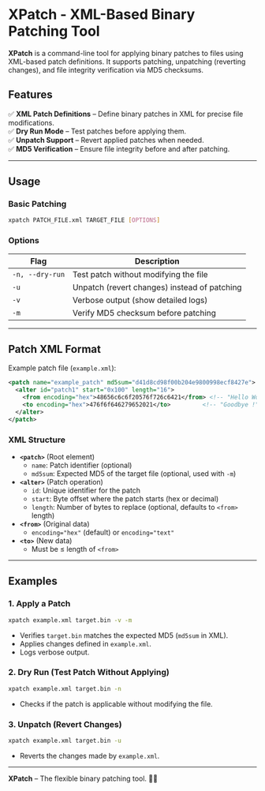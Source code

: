 # **XPatch - XML-Based Binary Patching Tool**

**XPatch** is a command-line tool for applying binary patches to files using XML-based patch definitions. It supports patching, unpatching (reverting changes), and file integrity verification via MD5 checksums.

## **Features**

✅ **XML Patch Definitions** – Define binary patches in XML for precise file modifications.  
✅ **Dry Run Mode** – Test patches before applying them.  
✅ **Unpatch Support** – Revert applied patches when needed.  
✅ **MD5 Verification** – Ensure file integrity before and after patching.

---

## **Usage**

### **Basic Patching**

```bash
xpatch PATCH_FILE.xml TARGET_FILE [OPTIONS]
```

### **Options**

| Flag            | Description                                  |
| --------------- | -------------------------------------------- |
| `-n, --dry-run` | Test patch without modifying the file        |
| `-u`            | Unpatch (revert changes) instead of patching |
| `-v`            | Verbose output (show detailed logs)          |
| `-m`            | Verify MD5 checksum before patching          |

---

## **Patch XML Format**

Example patch file (`example.xml`):

```xml
<patch name="example_patch" md5sum="d41d8cd98f00b204e9800998ecf8427e">
  <alter id="patch1" start="0x100" length="16">
    <from encoding="hex">48656c6c6f20576f726c6421</from> <!-- "Hello World!" -->
    <to encoding="hex">476f6f646279652021</to>         <!-- "Goodbye !" -->
  </alter>
</patch>
```

### **XML Structure**

- **`<patch>`** (Root element)
  - `name`: Patch identifier (optional)
  - `md5sum`: Expected MD5 of the target file (optional, used with `-m`)
- **`<alter>`** (Patch operation)
  - `id`: Unique identifier for the patch
  - `start`: Byte offset where the patch starts (hex or decimal)
  - `length`: Number of bytes to replace (optional, defaults to `<from>` length)
- **`<from>`** (Original data)
  - `encoding="hex"` (default) or `encoding="text"`
- **`<to>`** (New data)
  - Must be ≤ length of `<from>`

---

## **Examples**

### **1. Apply a Patch**

```bash
xpatch example.xml target.bin -v -m
```

- Verifies `target.bin` matches the expected MD5 (`md5sum` in XML).
- Applies changes defined in `example.xml`.
- Logs verbose output.

### **2. Dry Run (Test Patch Without Applying)**

```bash
xpatch example.xml target.bin -n
```

- Checks if the patch is applicable without modifying the file.

### **3. Unpatch (Revert Changes)**

```bash
xpatch example.xml target.bin -u
```

- Reverts the changes made by `example.xml`.

---

**XPatch** – The flexible binary patching tool. 🔧🔗
